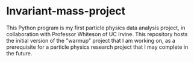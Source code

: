# Invariant-mass-project
This Python program is my first particle physics data analysis project, in collaboration with Professor Whiteson of UC Irvine. This repository hosts the initial version of the "warmup" project that I am working on, as a prerequisite for a particle physics research project that I may complete in the future.
